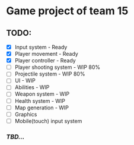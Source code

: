 ﻿# Game project of team 15

## TODO:
- [x] Input system - Ready
- [x] Player movement - Ready
- [x] Player controller - Ready
- [ ] Player shooting system - WIP 80%
- [ ] Projectile system - WIP 80%
- [ ] UI - WIP
- [ ] Abilities - WIP
- [ ] Weapon system - WIP
- [ ] Health system - WIP
- [ ] Map generation - WIP
- [ ] Graphics
- [ ] Mobile(touch) input system

### _TBD..._
